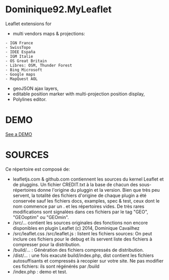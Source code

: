 Dominique92.MyLeaflet
=====================

Leaflet extensions for
* multi vendors maps &amp; projections:
```
- IGN France
- SwissTopo
- IDEE España
- IGM Italie
- OS Great Britain
- Libres: OSM, Thunder Forest
- Bing Microsoft
- Google maps
- MapQuest AOL
```
* geoJSON ajax layers,
* editable position marker with multi-projection position display,
* Polylines editor.

DEMO
====
[See a DEMO](http://dominique92.github.io/MyLeaflet/)

SOURCES
=======
Ce répertoire est composé de:
* leafletjs.com & github.com contiennent les sources du kernel Leaflet et de pluggins.
Un fichier CREDIT.txt à la base de chacun des sous-répertoires donne l'origine du pluggin et la version.
Bien que très peu servent, la totalité des fichiers d'origine de chaque plugin a été conservée sauf les fichiers docs, examples, spec & test, ceux dont le nom commence par un . et les répertoires vides.
De très rares modifications sont signalées dans ces fichiers par le tag "GEO", "GEOoptim" ou "GEOmin".
* /src/... contient les sources originales des fonctions non encore disponibles en plugin Leaflet (c) 2014, Dominique Cavailhez
* /src/leaflet.css /src/leaflet.js : listent les fichiers sources: On peut inclure ces fichiers pour le debug et ils servent liste des fichiers à compresser pour la distribution.
* /build/... : Génération des fichiers compressés de distribution.
* /dist/... : une fois exacuté build/index.php, dist contient les fichiers autosuffisants et compressés à recopier sur votre site. Ne pas modifier ces fichiers: ils sont régénérés par /build
* /index.php : demo et test.
